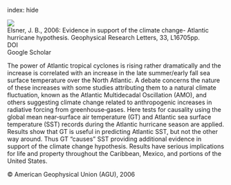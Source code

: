 index: hide

<div class="Citation">
    <div class="Citation-thumb CitationThumb-linked"  data-href="https://doi.org/10.1029/2006gl026869">
      <img src="https://static.claimspace.cloud/climate-study-static/refs/thumbs/10/Elsner_2006-thumb.png" />
    </div>

  <div class="Citation-body">
    <div class="Citation-text">Elsner, J. B., 2006: Evidence in support of the climate change- Atlantic hurricane hypothesis. <span class="Article-journal">Geophysical Research Letters, </span><span class="Article-volume">33, </span> L16705pp.</div>
    <div class="Citation-links">
      <div class="CitationLink" data-href="https://doi.org/10.1029/2006gl026869">
        <div class="CitationLink-icon CitationLink-Doi"></div>
        <div class="CitationLink-text">DOI</div>
      </div>
      <div class="CitationLink" data-href="https://scholar.google.com/scholar?q=10.1029/2006gl026869">
        <div class="CitationLink-icon CitationLink-Scholar"></div>
        <div class="CitationLink-text">Google Scholar</div>
      </div>
    </div>
  </div>
</div>

The power of Atlantic tropical cyclones is rising rather dramatically and the increase is correlated with an increase in the late summer/early fall sea surface temperature over the North Atlantic. A debate concerns the nature of these increases with some studies attributing them to a natural climate fluctuation, known as the Atlantic Multidecadal Oscillation (AMO), and others suggesting climate change related to anthropogenic increases in radiative forcing from greenhouse‐gases. Here tests for causality using the global mean near‐surface air temperature (GT) and Atlantic sea surface temperature (SST) records during the Atlantic hurricane season are applied. Results show that GT is useful in predicting Atlantic SST, but not the other way around. Thus GT “causes” SST providing additional evidence in support of the climate change hypothesis. Results have serious implications for life and property throughout the Caribbean, Mexico, and portions of the United States.

<div class="Citation-copy">
&copy; American Geophysical Union (AGU), 2006
</div>